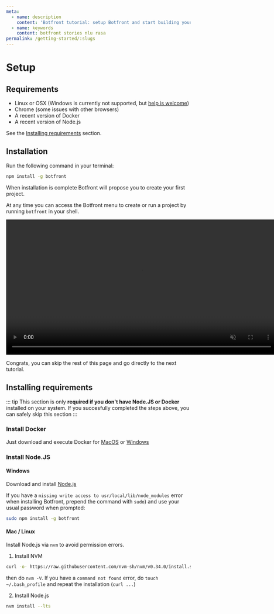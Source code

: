 ```yaml
---
meta:
  - name: description
    content: 'Botfront tutorial: setup Botfront and start building your Rasa chatbot'
  - name: keywords
    content: botfront stories nlu rasa
permalink: /getting-started/:slugs
---
```


# Setup

## Requirements
- Linux or OSX (Windows is currently not supported, but [help is welcome](https://github.com/botfront/botfront/issues/115))
- Chrome (some issues with other browsers)
- A recent version of Docker
- A recent version of Node.js

See the [Installing requirements](#installing-requirements) section.


## Installation
Run the following command in your terminal:

```bash
npm install -g botfront
```

When installation is complete Botfront will propose you to create your first project.

At any time you can access the Botfront menu to create or run a project by running `botfront` in your shell.

<video autoplay muted loop width="740" controls>
  <source src="../../videos/setup.mp4" type="video/mp4">
  Your browser does not support the video tag.
</video> 

Congrats, you can skip the rest of this page and go directly to the next tutorial.

## Installing requirements

::: tip
This section is only **required if you don't have Node.JS or Docker** installed on your system. If you succesfully completed the steps above, you can safely skip this section
:::

### Install Docker
Just download and execute Docker for [MacOS](https://download.docker.com/mac/stable/Docker.dmg) or [Windows](https://download.docker.com/win/stable/Docker%20for%20Windows%20Installer.exe) 

### Install Node.JS

#### Windows
Download and install [Node.js](https://nodejs.org/en/download/)

If you have a `missing write access to usr/local/lib/node_modules` error when installing Botfront, prepend the command with `sudo`) and use your usual password when prompted:

```bash
sudo npm install -g botfront
```


#### Mac / Linux
Install Node.js via `nvm` to avoid permission errors.

1. Install NVM
   
```bash
curl -o- https://raw.githubusercontent.com/nvm-sh/nvm/v0.34.0/install.sh | bash
```

then do `nvm -V`. If you have a `command not found` error, do `touch ~/.bash_profile` and repeat the installation (`curl ...`)

2. Install Node.js

```bash
nvm install --lts 
```